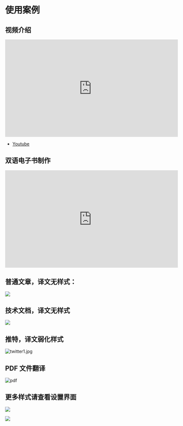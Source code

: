# 使用案例

## 视频介绍

<iframe width="560" height="315" src="https://www.youtube.com/embed/0nIzWCseLVo" title="YouTube video player" frameborder="0" allow="accelerometer; autoplay; clipboard-write; encrypted-media; gyroscope; picture-in-picture; web-share" allowfullscreen></iframe>

- [Youtube](https://youtu.be/0nIzWCseLVo)

## 双语电子书制作

<iframe width="560" height="315" src="https://www.youtube.com/embed/V3Q9t9GCOm4" title="YouTube video player" frameborder="0" allow="accelerometer; autoplay; clipboard-write; encrypted-media; gyroscope; picture-in-picture; web-share" allowfullscreen></iframe>

## 普通文章，译文无样式：

![](./assets/microsoft.png)

## 技术文档，译文无样式

![](./assets/typescript.png)

## 推特，译文弱化样式

![twitter1.jpg](https://s2.loli.net/2023/02/07/sA23c6FerQNnTtY.jpg)

## PDF 文件翻译

![pdf](https://immersive-translate.owenyoung.com/assets/pdf.png)

## 更多样式请查看设置界面

![](assets/config1.png)

![](./assets/config.png)
